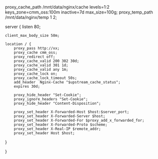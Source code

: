 proxy_cache_path /mnt/data/nginx/cache levels=1:2 keys_zone=cmm_oss:100m inactive=7d max_size=100g;
proxy_temp_path /mnt/data/nginx/temp 1 2;

server {
    listen 80;

    client_max_body_size 50m;

    location / {
        proxy_pass http://xx;
        proxy_cache cmm_oss;
        proxy_redirect off;
        proxy_cache_valid 200 302 30d;
        proxy_cache_valid 301 1d;
        proxy_cache_valid any 1m;
        proxy_cache_lock on;
        proxy_cache_lock_timeout 50s;
        add_header  Nginx-Cache "$upstream_cache_status";
        expires 30d;

        proxy_hide_header "Set-Cookie";
        proxy_ignore_headers "Set-Cookie";
        proxy_hide_header "Content-Disposition";

        proxy_set_header X-Forwarded-Host $host:$server_port;
        proxy_set_header X-Forwarded-Server $host;
        proxy_set_header X-Forwarded-For $proxy_add_x_forwarded_for;
        proxy_set_header X-Forwarded-Proto $scheme;
        proxy_set_header X-Real-IP $remote_addr;
        proxy_set_header Host $host;
   }

}
